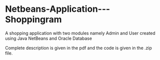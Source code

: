 # Netbeans-Application---Shoppingram
A shopping application with two modules namely Admin and User created using Java NetBeans and Oracle Database

Complete description is given in the pdf and the code is given in the .zip file.
